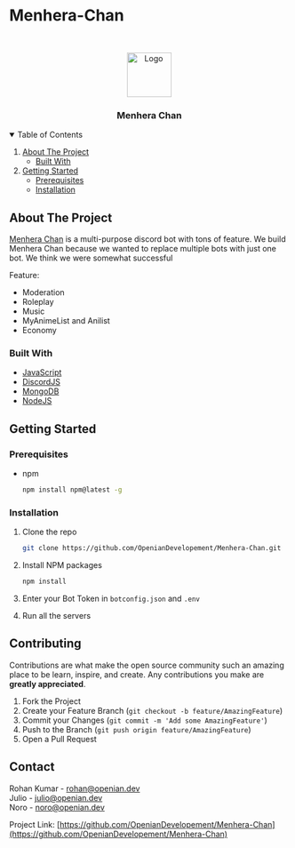 # Menhera-Chan
<!-- PROJECT LOGO -->
<br />
<p align="center">
  <a href="https://menhera-chan.in/">
    <img src="https://cdn.discordapp.com/avatars/731143954032230453/f3efa8736cc4d41a531035382941aee1.webp" alt="Logo" width="80" height="80">
  </a>

  <h3 align="center">Menhera Chan</h3>

 
</p>



<!-- TABLE OF CONTENTS -->
<details open="open">
  <summary>Table of Contents</summary>
  <ol>
    <li>
      <a href="#about-the-project">About The Project</a>
      <ul>
        <li><a href="#built-with">Built With</a></li>
      </ul>
    </li>
    <li>
      <a href="#getting-started">Getting Started</a>
      <ul>
        <li><a href="#prerequisites">Prerequisites</a></li>
        <li><a href="#installation">Installation</a></li>
      </ul>
    </li>
    
    
  </ol>
</details>



<!-- ABOUT THE PROJECT -->
## About The Project



[Menhera Chan](https://menhera-chan.in) is a multi-purpose discord bot with tons of feature. We build Menhera Chan because we wanted to replace multiple bots with just one bot. We think we were somewhat successful

Feature:
* Moderation
* Roleplay
* Music
* MyAnimeList and Anilist
* Economy



### Built With


* [JavaScript](https://www.javascript.com/)
* [DiscordJS](https://discord.js.org)
* [MongoDB](https://www.mongodb.com/)
* [NodeJS](https://nodejs.org/)



<!-- GETTING STARTED -->
## Getting Started



### Prerequisites


* npm
  ```sh
  npm install npm@latest -g
  ```

### Installation


1. Clone the repo
   ```sh
   git clone https://github.com/OpenianDevelopement/Menhera-Chan.git
   ```
2. Install NPM packages
   ```sh
   npm install
   ```
3. Enter your Bot Token in `botconfig.json` and `.env`

4. Run all the servers

   





<!-- CONTRIBUTING -->
## Contributing

Contributions are what make the open source community such an amazing place to be learn, inspire, and create. Any contributions you make are **greatly appreciated**.

1. Fork the Project
2. Create your Feature Branch (`git checkout -b feature/AmazingFeature`)
3. Commit your Changes (`git commit -m 'Add some AmazingFeature'`)
4. Push to the Branch (`git push origin feature/AmazingFeature`)
5. Open a Pull Request






<!-- CONTACT -->
## Contact

Rohan Kumar - rohan@openian.dev<br>
Julio - julio@openian.dev<br>
Noro - noro@openian.dev

Project Link: [https://github.com/OpenianDevelopement/Menhera-Chan](https://github.com/OpenianDevelopement/Menhera-Chan)



